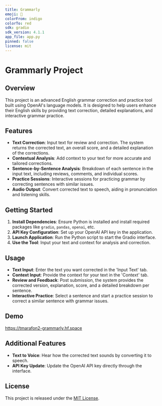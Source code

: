 ```yaml
---
title: Grammarly
emoji: 🐨
colorFrom: indigo
colorTo: red
sdk: gradio
sdk_version: 4.1.1
app_file: app.py
pinned: false
license: mit
---
```


# Grammarly Project

## Overview

This project is an advanced English grammar correction and practice tool built using OpenAI's language models. It is designed to help users enhance their English skills by providing text correction, detailed explanations, and interactive grammar practice.

## Features

- **Text Correction**: Input text for review and correction. The system returns the corrected text, an overall score, and a detailed explanation of the corrections.
- **Contextual Analysis**: Add context to your text for more accurate and tailored corrections.
- **Sentence-by-Sentence Analysis**: Breakdown of each sentence in the input text, including reviews, comments, and individual scores.
- **Practice Sessions**: Interactive sessions for practicing grammar by correcting sentences with similar issues.
- **Audio Output**: Convert corrected text to speech, aiding in pronunciation and listening skills.

## Getting Started

1. **Install Dependencies**: Ensure Python is installed and install required packages like `gradio`, `pandas`, `openai`, etc.
2. **API Key Configuration**: Set up your OpenAI API key in the application.
3. **Launch Application**: Run the Python script to start the Gradio interface.
4. **Use the Tool**: Input your text and context for analysis and correction.

## Usage

- **Text Input**: Enter the text you want corrected in the 'Input Text' tab.
- **Context Input**: Provide the context for your text in the 'Context' tab.
- **Review and Feedback**: Post submission, the system provides the corrected version, explanation, score, and a detailed breakdown per sentence.
- **Interactive Practice**: Select a sentence and start a practice session to correct a similar sentence with grammar issues.

## Demo

https://tmarafon2-grammarly.hf.space

## Additional Features

- **Text to Voice**: Hear how the corrected text sounds by converting it to speech.
- **API Key Update**: Update the OpenAI API key directly through the interface.

## License

This project is released under the [MIT License](LICENSE.md).

